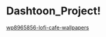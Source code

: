 # Dashtoon_Project!
[wp8965856-lofi-cafe-wallpapers](https://github.com/MetalNomad78/Dashtoon_Project/assets/88272018/deebafa9-c941-4830-8f59-00e17d791a35)
